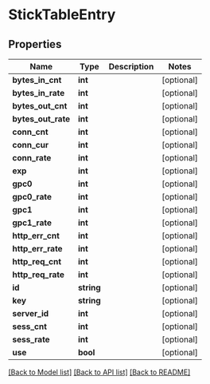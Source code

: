 # StickTableEntry

## Properties
Name | Type | Description | Notes
------------ | ------------- | ------------- | -------------
**bytes_in_cnt** | **int** |  | [optional] 
**bytes_in_rate** | **int** |  | [optional] 
**bytes_out_cnt** | **int** |  | [optional] 
**bytes_out_rate** | **int** |  | [optional] 
**conn_cnt** | **int** |  | [optional] 
**conn_cur** | **int** |  | [optional] 
**conn_rate** | **int** |  | [optional] 
**exp** | **int** |  | [optional] 
**gpc0** | **int** |  | [optional] 
**gpc0_rate** | **int** |  | [optional] 
**gpc1** | **int** |  | [optional] 
**gpc1_rate** | **int** |  | [optional] 
**http_err_cnt** | **int** |  | [optional] 
**http_err_rate** | **int** |  | [optional] 
**http_req_cnt** | **int** |  | [optional] 
**http_req_rate** | **int** |  | [optional] 
**id** | **string** |  | [optional] 
**key** | **string** |  | [optional] 
**server_id** | **int** |  | [optional] 
**sess_cnt** | **int** |  | [optional] 
**sess_rate** | **int** |  | [optional] 
**use** | **bool** |  | [optional] 

[[Back to Model list]](../../README.md#documentation-for-models) [[Back to API list]](../../README.md#documentation-for-api-endpoints) [[Back to README]](../../README.md)

